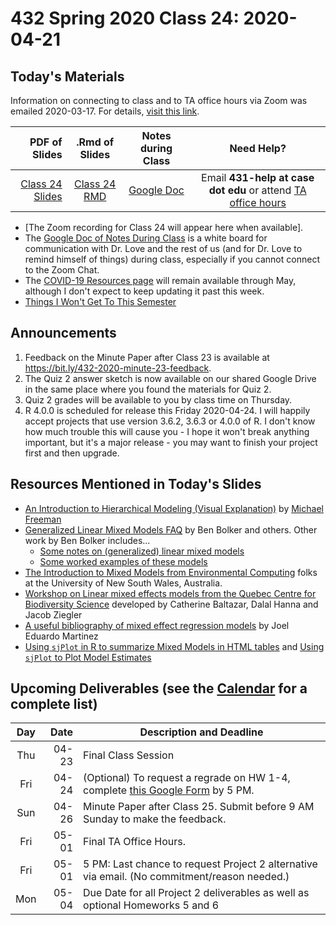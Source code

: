 # 432 Spring 2020 Class 24: 2020-04-21

## Today's Materials

Information on connecting to class and to TA office hours via Zoom was emailed 2020-03-17. For details, [visit this link](https://github.com/THOMASELOVE/2020-432/blob/master/zoom.md). 

PDF of Slides | .Rmd of Slides | Notes during Class | Need Help? 
------------: | :------------------: | :---------------------------: | :------------------------:
[Class 24 Slides](https://github.com/THOMASELOVE/2020-432/blob/master/classes/class24/432_2020_slides24.pdf) | [Class 24 RMD](https://github.com/THOMASELOVE/2020-432/blob/master/classes/class24/432_2020_slides24.Rmd) | [Google Doc](https://docs.google.com/document/d/1VpnXK654mVLJKMnbxMyhvLSEaOwyZhO2itaMf1a3N4U/edit?usp=sharing) | Email **431-help at case dot edu** or attend [TA office hours](https://github.com/THOMASELOVE/2020-432/blob/master/calendar.md#ta-office-hours)

- [The Zoom recording for Class 24 will appear here when available].
- The [Google Doc of Notes During Class](https://docs.google.com/document/d/1VpnXK654mVLJKMnbxMyhvLSEaOwyZhO2itaMf1a3N4U/edit?usp=sharing) is a white board for communication with Dr. Love and the rest of us (and for Dr. Love to remind himself of things) during class, especially if you cannot connect to the Zoom Chat.
- The [COVID-19 Resources page](https://github.com/THOMASELOVE/2020-432/blob/master/covid19resources.md) will remain available through May, although I don't expect to keep updating it past this week.
- [Things I Won't Get To This Semester](https://github.com/THOMASELOVE/2020-432/blob/master/not_this_semester.md)

## Announcements

1. Feedback on the Minute Paper after Class 23 is available at https://bit.ly/432-2020-minute-23-feedback.
2. The Quiz 2 answer sketch is now available on our shared Google Drive in the same place where you found the materials for Quiz 2.
3. Quiz 2 grades will be available to you by class time on Thursday.
4. R 4.0.0 is scheduled for release this Friday 2020-04-24. I will happily accept projects that use version 3.6.2, 3.6.3 or 4.0.0 of R. I don't know how much trouble this will cause you - I hope it won't break anything important, but it's a major release - you may want to finish your project first and then upgrade.

## Resources Mentioned in Today's Slides

- [An Introduction to Hierarchical Modeling (Visual Explanation)](http://mfviz.com/hierarchical-models/) by [Michael Freeman](http://mfviz.com/)
- [Generalized Linear Mixed Models FAQ](https://bbolker.github.io/mixedmodels-misc/glmmFAQ.html) by Ben Bolker and others. Other work by Ben Bolker includes...
    - [Some notes on (generalized) linear mixed models](https://bbolker.github.io/morelia_2018/notes/glmm.html)
    - [Some worked examples of these models](https://bbolker.github.io/mixedmodels-misc/ecostats_chap.html)
- [The Introduction to Mixed Models from Environmental Computing](http://environmentalcomputing.net/mixed-models/) folks at the University of New South Wales, Australia.
- [Workshop on Linear mixed effects models from the Quebec Centre for Biodiversity Science](https://wiki.qcbs.ca/r_workshop6) developed by Catherine Baltazar, Dalal Hanna and Jacob Ziegler
- [A useful bibliography of mixed effect regression models](https://joelemartinez.com/2015/07/14/mixed-effect-models/) by Joel Eduardo Martinez
- [Using `sjPlot` in R to summarize Mixed Models in HTML tables](https://strengejacke.github.io/sjPlot/articles/tab_mixed.html) and [Using `sjPlot` to Plot Model Estimates](https://strengejacke.github.io/sjPlot/articles/plot_model_estimates.html)

## Upcoming Deliverables (see the [Calendar](https://github.com/THOMASELOVE/2020-432/blob/master/calendar.md) for a complete list)

Day | Date  | Description and Deadline
:--: | ----: | ----------------------------------------------------------------------------------------------
Thu | 04-23 | Final Class Session
Fri | 04-24 | (Optional) To request a regrade on HW 1-4, complete [this Google Form](http://bit.ly/432-2020-homework-regrade-requests) by 5 PM.
Sun | 04-26 | Minute Paper after Class 25. Submit before 9 AM Sunday to make the feedback.
Fri | 05-01 | Final TA Office Hours. 
Fri | 05-01 | 5 PM: Last chance to request Project 2 alternative via email. (No commitment/reason needed.)
Mon | 05-04 | Due Date for all Project 2 deliverables as well as optional Homeworks 5 and 6

